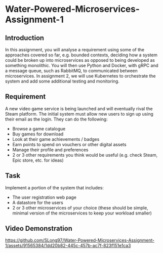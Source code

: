 # Water-Powered-Microservices-Assignment-1

## Introduction

In this assignment, you will analyse a requirement using some of the approaches covered so far, e.g.
bounded contexts, deciding how a system could be broken up into microservices as opposed to
being developed as something monolithic. You will then use Python and Docker, with gRPC and a
message queue, such as RabbitMQ, to communicated between microservices. In assignment 2, we
will use Kubernetes to orchestrate the system and add some additional testing and monitoring.

## Requirement

A new video game service is being launched and will eventually rival the Steam platform. The initial
system must allow new users to sign up using their email as the login. They can do the following:
* Browse a game catalogue
* Buy games for download
* Look at their game achievements / badges
* Earn points to spend on vouchers or other digital assets
* Manage their profile and preferences
* 2 or 3 other requirements you think would be useful (e.g. check Steam, Epic store, etc. for
ideas)

## Task

Implement a portion of the system that includes:
* The user registration web page
* A datastore for the users
* 2 or 3 other microservices of your choice (these should be simple, minimal version of
the microservices to keep your workload smaller)

## Video Demonstration

https://github.com/SLong97/Water-Powered-Microservices-Assignment-1/assets/91565384/1dd20b82-445c-457b-ac7f-823f151e1ca3

